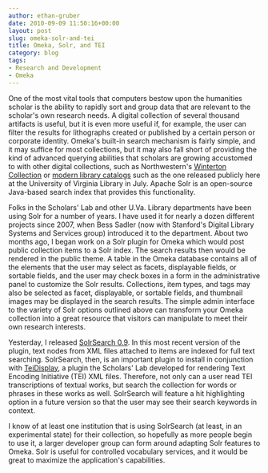 ```yaml
---
author: ethan-gruber
date: 2010-09-09 11:50:16+00:00
layout: post
slug: omeka-solr-and-tei
title: Omeka, Solr, and TEI
category: blog
tags:
- Research and Development
- Omeka
---
```


One of the most vital tools that computers bestow upon the humanities scholar is the ability to rapidly sort and group data that are relevant to the scholar's own research needs.  A digital collection of several thousand artifacts is useful, but it is even more useful if, for example, the user can filter the results for lithographs created or published by a certain person or corporate identity.  Omeka's built-in search mechanism is fairly simple, and it may suffice for most collections, but it may also fall short of providing the kind of advanced querying abilities that scholars are growing accustomed to with other digital collections, such as Northwestern's [Winterton Collection](http://repository.library.northwestern.edu/winterton/browse.html#actiontgetAllPhotos) or [modern library catalogs](http://search.lib.virginia.edu) such as the one released publicly here at the University of Virginia Library in July.  Apache Solr is an open-source Java-based search index that provides this functionality.

<!-- more -->

Folks in the Scholars' Lab and other U.Va. Library departments have been using Solr for a number of years.  I have used it for nearly a dozen different projects since 2007, when Bess Sadler (now with Stanford's Digital Library Systems and Services group) introduced it to the department.  About two months ago, I began work on a Solr plugin for Omeka which would post public collection items to a Solr index.  The search results then would be rendered in the public theme.  A table in the Omeka database contains all of the elements that the user may select as facets, displayable fields, or sortable fields, and the user may check boxes in a form in the administrative panel to customize the Solr results.  Collections, item types, and tags may also be selected as facet, displayable, or sortable fields, and thumbnail images may be displayed in the search results.  The simple admin interface to the variety of Solr options outlined above can transform your Omeka collection into a great resource that visitors can manipulate to meet their own research interests.

Yesterday, I released [SolrSearch 0.9](http://omeka.org/codex/Plugins/SolrSearch).  In this most recent version of the plugin, text nodes from XML files attached to items are indexed for full text searching.  SolrSearch, then, is an important plugin to install in conjunction with [TeiDisplay](http://omeka.org/codex/Plugins/TeiDisplay), a plugin the Scholars' Lab developed for rendering Text Encoding Initiative (TEI) XML files.  Therefore, not only can a user read TEI transcriptions of textual works, but search the collection for words or phrases in these works as well.  SolrSearch will feature a hit highlighting option in a future version so that the user may see their search keywords in context.

I know of at least one institution that is using SolrSearch (at least, in an experimental state) for their collection, so hopefully as more people begin to use it, a larger developer group can form around adapting Solr features to Omeka.  Solr is useful for controlled vocabulary services, and it would be great to maximize the application's capabilities.

